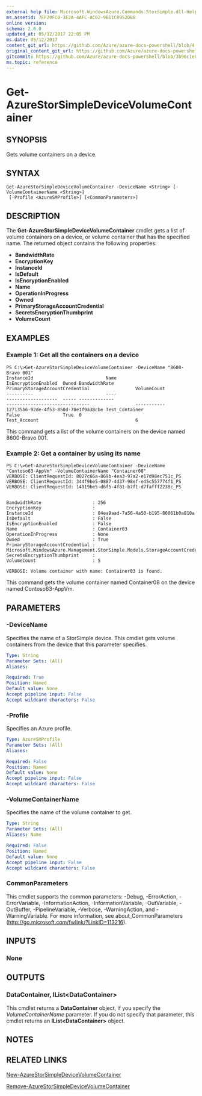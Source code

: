 ```yaml
---
external help file: Microsoft.WindowsAzure.Commands.StorSimple.dll-Help.xml
ms.assetid: 7EF20FC0-3E2A-4AFC-AC02-9B11C8952DB8
online version:
schema: 2.0.0
updated_at: 05/12/2017 22:05 PM
ms.date: 05/12/2017
content_git_url: https://github.com/Azure/azure-docs-powershell/blob/4.1.0/azureps-cmdlets-docs/ServiceManagement/Azure/v4.0.0/Get-AzureStorSimpleDeviceVolumeContainer.md
original_content_git_url: https://github.com/Azure/azure-docs-powershell/blob/4.1.0/azureps-cmdlets-docs/ServiceManagement/Azure/v4.0.0/Get-AzureStorSimpleDeviceVolumeContainer.md
gitcommit: https://github.com/Azure/azure-docs-powershell/blob/3b96c1e0b28fc56dfbf6de55728d5478e0d02def
ms.topic: reference
---
```


# Get-AzureStorSimpleDeviceVolumeContainer

## SYNOPSIS
Gets volume containers on a device.

## SYNTAX

```
Get-AzureStorSimpleDeviceVolumeContainer -DeviceName <String> [-VolumeContainerName <String>]
 [-Profile <AzureSMProfile>] [<CommonParameters>]
```

## DESCRIPTION
The **Get-AzureStorSimpleDeviceVolumeContainer** cmdlet gets a list of volume containers on a device, or volume container that has the specified name.
The returned object contains the following properties: 

- **BandwidthRate**
- **EncryptionKey**
- **InstanceId**
- **IsDefault**
- **IsEncryptionEnabled**
- **Name**
- **OperationInProgress**
- **Owned**
- **PrimaryStorageAccountCredential**
- **SecretsEncryptionThumbprint**
- **VolumeCount**

## EXAMPLES

### Example 1: Get all the containers on a device
```
PS C:\>Get-AzureStorSimpleDeviceVolumeContainer -DeviceName "8600-Bravo 001"
InstanceId                           Name                                             IsEncryptionEnabled  Owned BandwidthRate                                    PrimaryStorageAccountCredential                 VolumeCount                                    
----------                           ----                                             -------------------  ----- -------------                                    -------------------------------                 -----------                                    
127135b6-92de-4f53-850d-70e1f9a38cbe Test_Container                                   False                True  0                                                Test_Account                                    6
```

This command gets a list of the volume containers on the device named 8600-Bravo 001.

### Example 2: Get a container by using its name
```
PS C:\>Get-AzureStorSimpleDeviceVolumeContainer -DeviceName "Contoso63-AppVm" -VolumeContainerName "Container08"
VERBOSE: ClientRequestId: 8027c66a-869b-4ea3-97a2-e17d98ec751c_PS
VERBOSE: ClientRequestId: 344f9be5-0887-4d37-98ef-e45c557774f1_PS
VERBOSE: ClientRequestId: 14919be5-d6f5-4f81-b7f1-d7fafff2238c_PS


BandwidthRate                   : 256
EncryptionKey                   : 
InstanceId                      : 04ea9aad-7a56-4a50-b195-86061b0a810a
IsDefault                       : False
IsEncryptionEnabled             : False
Name                            : Container03
OperationInProgress             : None
Owned                           : True
PrimaryStorageAccountCredential : Microsoft.WindowsAzure.Management.StorSimple.Models.StorageAccountCredentialResponse
SecretsEncryptionThumbprint     : 
VolumeCount                     : 5

VERBOSE: Volume container with name: Container03 is found.
```

This command gets the volume container named Container08 on the device named Contoso63-AppVm.

## PARAMETERS

### -DeviceName
Specifies the name of a StorSimple device.
This cmdlet gets volume containers from the device that this parameter specifies.

```yaml
Type: String
Parameter Sets: (All)
Aliases: 

Required: True
Position: Named
Default value: None
Accept pipeline input: False
Accept wildcard characters: False
```

### -Profile
Specifies an Azure profile.

```yaml
Type: AzureSMProfile
Parameter Sets: (All)
Aliases: 

Required: False
Position: Named
Default value: None
Accept pipeline input: False
Accept wildcard characters: False
```

### -VolumeContainerName
Specifies the name of the volume container to get.

```yaml
Type: String
Parameter Sets: (All)
Aliases: Name

Required: False
Position: Named
Default value: None
Accept pipeline input: False
Accept wildcard characters: False
```

### CommonParameters
This cmdlet supports the common parameters: -Debug, -ErrorAction, -ErrorVariable, -InformationAction, -InformationVariable, -OutVariable, -OutBuffer, -PipelineVariable, -Verbose, -WarningAction, and -WarningVariable. For more information, see about_CommonParameters (http://go.microsoft.com/fwlink/?LinkID=113216).

## INPUTS

### None

## OUTPUTS

### DataContainer, IList\<DataContainer\>
This cmdlet returns a **DataContainer** object, if you specify the *VolumeContainerName* parameter.
If you do not specify that parameter, this cmdlet returns an **IList\<DataContainer\>** object.

## NOTES

## RELATED LINKS

[New-AzureStorSimpleDeviceVolumeContainer](./New-AzureStorSimpleDeviceVolumeContainer.md)

[Remove-AzureStorSimpleDeviceVolumeContainer](./Remove-AzureStorSimpleDeviceVolumeContainer.md)


